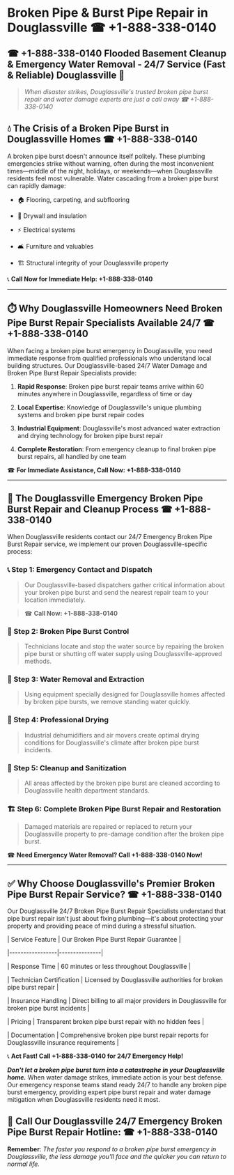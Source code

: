 # Broken Pipe & Burst Pipe Repair in Douglassville ☎ +1-888-338-0140  
## ☎ +1-888-338-0140 Flooded Basement Cleanup & Emergency Water Removal - 24/7 Service (Fast & Reliable) Douglassville 🚨  

> *When disaster strikes, Douglassville's trusted broken pipe burst repair and water damage experts are just a call away ☎ +1-888-338-0140*  

## 💧 The Crisis of a Broken Pipe Burst in Douglassville Homes ☎ +1-888-338-0140  

A broken pipe burst doesn't announce itself politely. These plumbing emergencies strike without warning, often during the most inconvenient times—middle of the night, holidays, or weekends—when Douglassville residents feel most vulnerable. Water cascading from a broken pipe burst can rapidly damage:  

* 🏠 Flooring, carpeting, and subflooring  
* 🧱 Drywall and insulation  
* ⚡ Electrical systems  
* 🛋️ Furniture and valuables  
* 🏗️ Structural integrity of your Douglassville property  

📞 **Call Now for Immediate Help: +1-888-338-0140**  

---  

## ⏱️ Why Douglassville Homeowners Need Broken Pipe Burst Repair Specialists Available 24/7 ☎ +1-888-338-0140  

When facing a broken pipe burst emergency in Douglassville, you need immediate response from qualified professionals who understand local building structures. Our Douglassville-based 24/7 Water Damage and Broken Pipe Burst Repair Specialists provide:  

1. **Rapid Response**: Broken pipe burst repair teams arrive within 60 minutes anywhere in Douglassville, regardless of time or day  
2. **Local Expertise**: Knowledge of Douglassville's unique plumbing systems and broken pipe burst repair codes  
3. **Industrial Equipment**: Douglassville's most advanced water extraction and drying technology for broken pipe burst repair  
4. **Complete Restoration**: From emergency cleanup to final broken pipe burst repairs, all handled by one team  

☎ **For Immediate Assistance, Call Now: +1-888-338-0140**  

---  

## 🔧 The Douglassville Emergency Broken Pipe Burst Repair and Cleanup Process ☎ +1-888-338-0140  

When Douglassville residents contact our 24/7 Emergency Broken Pipe Burst Repair service, we implement our proven Douglassville-specific process:  

### 📞 Step 1: Emergency Contact and Dispatch  
> Our Douglassville-based dispatchers gather critical information about your broken pipe burst and send the nearest repair team to your location immediately.  
> ☎ **Call Now: +1-888-338-0140**  

### 🚿 Step 2: Broken Pipe Burst Control  
> Technicians locate and stop the water source by repairing the broken pipe burst or shutting off water supply using Douglassville-approved methods.  

### 🌊 Step 3: Water Removal and Extraction  
> Using equipment specially designed for Douglassville homes affected by broken pipe bursts, we remove standing water quickly.  

### 💨 Step 4: Professional Drying  
> Industrial dehumidifiers and air movers create optimal drying conditions for Douglassville's climate after broken pipe burst incidents.  

### 🧼 Step 5: Cleanup and Sanitization  
> All areas affected by the broken pipe burst are cleaned according to Douglassville health department standards.  

### 🏗️ Step 6: Complete Broken Pipe Burst Repair and Restoration  
> Damaged materials are repaired or replaced to return your Douglassville property to pre-damage condition after the broken pipe burst.  

☎ **Need Emergency Water Removal? Call +1-888-338-0140 Now!**  

---  

## ✅ Why Choose Douglassville's Premier Broken Pipe Burst Repair Service? ☎ +1-888-338-0140  

Our Douglassville 24/7 Broken Pipe Burst Repair Specialists understand that pipe burst repair isn't just about fixing plumbing—it's about protecting your property and providing peace of mind during a stressful situation.  

| Service Feature | Our Broken Pipe Burst Repair Guarantee |  
|-----------------|---------------|  
| Response Time | 60 minutes or less throughout Douglassville |  
| Technician Certification | Licensed by Douglassville authorities for broken pipe burst repair |  
| Insurance Handling | Direct billing to all major providers in Douglassville for broken pipe burst incidents |  
| Pricing | Transparent broken pipe burst repair with no hidden fees |  
| Documentation | Comprehensive broken pipe burst repair reports for Douglassville insurance requirements |  

📞 **Act Fast! Call +1-888-338-0140 for 24/7 Emergency Help!**  

***Don't let a broken pipe burst turn into a catastrophe in your Douglassville home.*** When water damage strikes, immediate action is your best defense. Our emergency response teams stand ready 24/7 to handle any broken pipe burst emergency, providing expert pipe burst repair and water damage mitigation when Douglassville residents need it most.  

## 📱 Call Our Douglassville 24/7 Emergency Broken Pipe Burst Repair Hotline: ☎ +1-888-338-0140  

**Remember**: *The faster you respond to a broken pipe burst emergency in Douglassville, the less damage you'll face and the quicker you can return to normal life.*